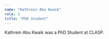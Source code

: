 ```yaml
---
name: "Kathrein Abu Kwaik"
role: 5 
title: "PhD Student"
---
```

Kathrein Abu Kwaik was a PhD Student at CLASP.
